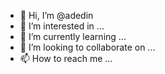 - 👋 Hi, I’m @adedin
- 👀 I’m interested in ...
- 🌱 I’m currently learning ...
- 💞️ I’m looking to collaborate on ...
- 📫 How to reach me ...

<!---
adedin/adedin is a ✨ special ✨ repository because its `README.md` (this file) appears on your GitHub profile.
You can click the Preview link to take a look at your changes.
--->
